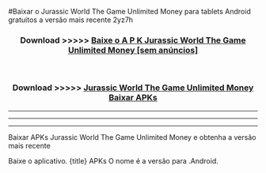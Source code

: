 #Baixar o Jurassic World The Game Unlimited Money   para tablets Android gratuitos a versão mais recente 2yz7h


<div align="center">
<h3>Download >>>>> <a href="https://pt-web.web.app/?pt= Jurassic World The Game Unlimited Money ">Baixe o A P K Jurassic World The Game Unlimited Money  [sem anúncios]</a></h3><br>

<h3>Download >>>>> <a href="https://pt-web.web.app/?pt= Jurassic World The Game Unlimited Money ">Jurassic World The Game Unlimited Money  Baixar APKs</a></h3>
</div>

----------------------------------------------------------

----------------------------------------------------------

----------------------------------------------------------

Baixar APKs Jurassic World The Game Unlimited Money  e obtenha a versão mais recente

Baixe o aplicativo. {title} APKs O nome é a versão para .Android.


